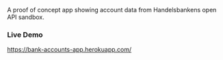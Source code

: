 A proof of concept app showing account data from Handelsbankens open API sandbox.

### Live Demo
https://bank-accounts-app.herokuapp.com/



